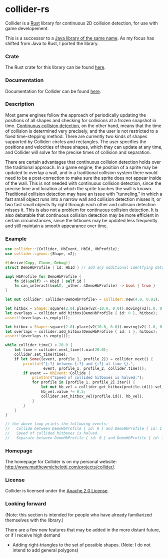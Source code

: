 # collider-rs
Collider is a [Rust](https://www.rust-lang.org/) library for continuous 2D collision detection,
for use with game developement.

This is a successor to a [Java library of the same name](https://github.com/SergiusIW/collider).
As my focus has shifted from Java to Rust, I ported the library.

### Crate

The Rust crate for this library can be found [here](https://crates.io/crates/collider).

### Documentation

Documentation for Collider can be found [here](http://www.matthewmichelotti.com/projects/collider/rustdoc/collider/).

### Description

Most game engines follow the approach of periodically updating the
positions of all shapes and checking for collisions at a frozen snapshot in time.
[Continuous collision detection](https://en.wikipedia.org/wiki/Collision_detection#A_posteriori_.28discrete.29_versus_a_priori_.28continuous.29),
on the other hand, means that the time of collision is determined very precisely,
and the user is not restricted to a fixed time-stepping method.
There are currently two kinds of shapes supported by Collider: circles and rectangles.
The user specifies the positions and velocities of these shapes, which
they can update at any time, and Collider will solve for the precise times of
collision and separation.

There are certain advantages that continuous collision detection
holds over the traditional approach.
In a game engine, the position of a sprite may be updated to overlap a wall,
and in a traditional collision system there would need to be a post-correction
to make sure the sprite does not appear inside of the wall.
This is not needed with continuous collision detection, since
the precise time and location at which the sprite touches the wall is known.
Traditional collision detection may have an issue with "tunneling," in which a
fast small object runs into a narrow wall and collision detection misses it,
or two fast small objects fly right through each other and collision detection misses it.
This is also not a problem for continuous collision detection.
It is also debatable that continuous collision detection may be
more efficient in certain circumstances,
since the hitboxes may be updated less frequently and still maintain a
smooth appearance over time.

### Example
```rust
use collider::{Collider, HbEvent, HbId, HbProfile};
use collider::geom::{Shape, v2};

#[derive(Copy, Clone, Debug)]
struct DemoHbProfile { id: HbId } // add any additional identfying data to this struct

impl HbProfile for DemoHbProfile {
    fn id(&self) -> HbId { self.id }
    fn can_interact(&self, _other: &DemoHbProfile) -> bool { true }
}

let mut collider: Collider<DemoHbProfile> = Collider::new(4.0, 0.01);

let hitbox = Shape::square(2.0).place(v2(-10.0, 0.0)).moving(v2(1.0, 0.0));
let overlaps = collider.add_hitbox(DemoHbProfile { id: 0 }, hitbox);
assert!(overlaps.is_empty());

let hitbox = Shape::square(2.0).place(v2(10.0, 0.0)).moving(v2(-1.0, 0.0));
let overlaps = collider.add_hitbox(DemoHbProfile { id: 1 }, hitbox);
assert!(overlaps.is_empty());

while collider.time() < 20.0 {
    let time = collider.next_time().min(20.0);
    collider.set_time(time);
    if let Some((event, profile_1, profile_2)) = collider.next() {
        println!("{:?} between {:?} and {:?} at time {}.",
                 event, profile_1, profile_2, collider.time());
        if event == HbEvent::Collide {
            println!("Speed of collided hitboxes is halved.");
            for profile in [profile_1, profile_2].iter() {
                let mut hb_vel = collider.get_hitbox(profile.id()).vel;
                hb_vel.value *= 0.5;
                collider.set_hitbox_vel(profile.id(), hb_vel);
            }
        }
    }
}

// the above loop prints the following events:
//   Collide between DemoHbProfile { id: 0 } and DemoHbProfile { id: 1 } at time 9.
//   Speed of collided hitboxes is halved.
//   Separate between DemoHbProfile { id: 0 } and DemoHbProfile { id: 1 } at time 13.01.
```

### Homepage

The homepage for Collider is on my personal website: http://www.matthewmichelotti.com/projects/collider/.

### License

Collider is licensed under the [Apache 2.0
License](http://www.apache.org/licenses/LICENSE-2.0.html).

### Looking forward

(Note: this section is intended for people who have already familiarized themselves with the library.)

There are a few new features that may be added in the more distant future, or if I receive high demand
* Adding right-triangles to the set of possible shapes.
  (Note: I do not intend to add general polygons)
